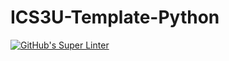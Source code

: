 # ICS3U-Template-Python

[![GitHub's Super Linter](https://github.com/Peter-Gemmell/ICS3U-Unit4-01-Python/workflows/GitHub's%20Super%20Linter/badge.svg)](https://github.com/Peter-Gemmell/ICS3U-Unit4-01-Python/actions)

